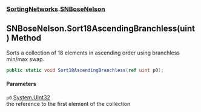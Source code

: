 ### [SortingNetworks](./SortingNetworks.md 'SortingNetworks').[SNBoseNelson](./SortingNetworks-SNBoseNelson.md 'SortingNetworks.SNBoseNelson')
## SNBoseNelson.Sort18AscendingBranchless(uint) Method
Sorts a collection of 18 elements in ascending order using branchless min/max swap.  
```csharp
public static void Sort18AscendingBranchless(ref uint p0);
```
#### Parameters
<a name='SortingNetworks-SNBoseNelson-Sort18AscendingBranchless(uint)-p0'></a>
`p0` [System.UInt32](https://docs.microsoft.com/en-us/dotnet/api/System.UInt32 'System.UInt32')  
the reference to the first element of the collection  
  
